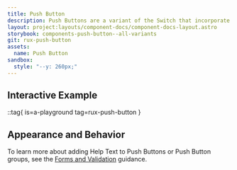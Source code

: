 ```yaml
---
title: Push Button
description: Push Buttons are a variant of the Switch that incorporate label and action into a single user interface element. Push Buttons may provide a useful interface element where screen real-estate is at a premium.
layout: project:layouts/component-docs/component-docs-layout.astro
storybook: components-push-button--all-variants
git: rux-push-button
assets:
  name: Push Button
sandbox:
  style: "--y: 260px;"
---
```


## Interactive Example

::tag{ is=a-playground tag=rux-push-button }

## Appearance and Behavior

To learn more about adding Help Text to Push Buttons or Push Button groups, see the [Forms and Validation](/patterns/forms-and-validation) guidance.
